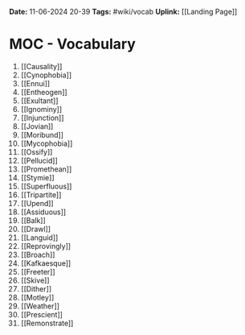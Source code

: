 **Date:** 11-06-2024 20-39
**Tags:** #wiki/vocab
**Uplink:** [[Landing Page]]

# MOC - Vocabulary

1. [[Causality]]
2. [[Cynophobia]]
3. [[Ennui]]
4. [[Entheogen]]
5. [[Exultant]]
6. [[Ignominy]]
7. [[Injunction]]
8. [[Jovian]]
9. [[Moribund]]
10. [[Mycophobia]]
11. [[Ossify]]
12. [[Pellucid]]
13. [[Promethean]]
14. [[Stymie]]
15. [[Superfluous]]
16. [[Tripartite]]
17. [[Upend]]
18. [[Assiduous]]
19. [[Balk]]
20. [[Drawl]]
21. [[Languid]]
22. [[Reprovingly]]
23. [[Broach]]
24. [[Kafkaesque]]
25. [[Freeter]]
26. [[Skive]]
27. [[Dither]]
28. [[Motley]]
29. [[Weather]]
30. [[Prescient]]
31. [[Remonstrate]]